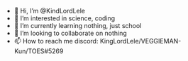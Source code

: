 - 👋 Hi, I’m @KindLordLele
- 👀 I’m interested in science, coding
- 🌱 I’m currently learning nothing, just school
- 💞️ I’m looking to collaborate on nothing
- 📫 How to reach me discord: KingLordLele/VEGGIEMAN-Kun/TOES#5269

<!---
KindLordLele/KindLordLele is a ✨ special ✨ repository because its `README.md` (this file) appears on your GitHub profile.
You can click the Preview link to take a look at your changes.
--->
